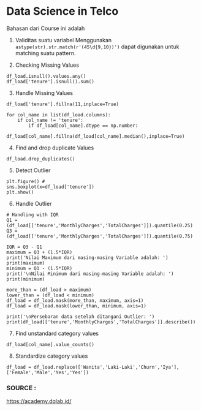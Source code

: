 # Data Science in Telco

Bahasan dari Course ini adalah
1.  Validitas suatu variabel
Menggunakan ``` astype(str).str.match(r'(45\d{9,10})') ``` dapat digunakan untuk matching suatu pattern.

2. Checking Missing Values
```
df_load.isnull().values.any()
df_load['tenure'].isnull().sum()
```

3. Handle Missing Values
```
df_load['tenure'].fillna(11,inplace=True)

for col_name in list(df_load.columns):
    if col_name != 'tenure':
        if df_load[col_name].dtype == np.number:
            df_load[col_name].fillna(df_load[col_name].median(),inplace=True)
```

4. Find and drop duplicate Values
```
df_load.drop_duplicates()
``` 

5. Detect Outlier
```
plt.figure() # 
sns.boxplot(x=df_load['tenure'])
plt.show()
```

6. Handle Outlier
```
# Handling with IQR
Q1 = (df_load[['tenure','MonthlyCharges','TotalCharges']]).quantile(0.25)
Q3 = (df_load[['tenure','MonthlyCharges','TotalCharges']]).quantile(0.75)

IQR = Q3 - Q1
maximum = Q3 + (1.5*IQR)
print('Nilai Maximum dari masing-masing Variable adalah: ')
print(maximum)
minimum = Q1 - (1.5*IQR)
print('\nNilai Minimum dari masing-masing Variable adalah: ')
print(minimum)

more_than = (df_load > maximum)
lower_than = (df_load < minimum)
df_load = df_load.mask(more_than, maximum, axis=1)
df_load = df_load.mask(lower_than, minimum, axis=1)

print('\nPersebaran data setelah ditangani Outlier: ')
print(df_load[['tenure','MonthlyCharges','TotalCharges']].describe())
```

7. Find unstandard category values
```
df_load[col_name].value_counts()
```

8. Standardize category values
```
df_load = df_load.replace(['Wanita','Laki-Laki','Churn','Iya'],['Female','Male','Yes','Yes'])
```

### SOURCE : 
https://academy.dqlab.id/